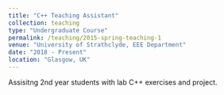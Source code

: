 ```yaml
---
title: "C++ Teaching Assistant"
collection: teaching
type: "Undergraduate Course"
permalink: /teaching/2015-spring-teaching-1
venue: "University of Strathclyde, EEE Department"
date: "2018 - Present"
location: "Glasgow, UK"
---
```


Assisitng 2nd year students with lab C++ exercises and project.

